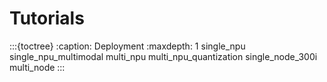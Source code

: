 # Tutorials

:::{toctree}
:caption: Deployment
:maxdepth: 1
single_npu
single_npu_multimodal
multi_npu
multi_npu_quantization
single_node_300i
multi_node
:::
